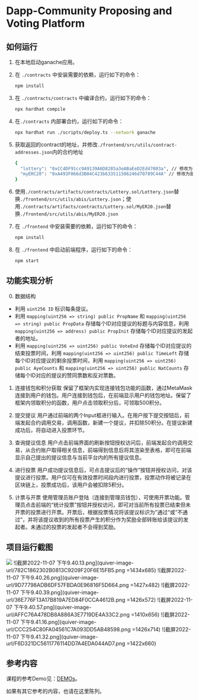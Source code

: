 
# Dapp-Community Proposing and Voting Platform

## 如何运行

1. 在本地启动ganache应用。

2. 在 `./contracts` 中安装需要的依赖，运行如下的命令：
    ```bash
    npm install
    ```
3. 在 `./contracts/contracts` 中编译合约，运行如下的命令：
    ```bash
    npx hardhat compile
    ```
4. 在`./contracts` 内部署合约，运行如下的命令：
    ```bash
    npx hardhat run ./scripts/deploy.ts --network ganache
    ```
5. 获取返回的contract的地址，并修改`./frontend/src/utils/contract-addresses.json`内的合约地址
    ```bash
    {
      "lottery": "0xCC4DF91cc9A9139A6D8285a3eABaEeD2Ed47003a", // 修改为部署得到的地址
      "myERC20": "0xA493F066d3B04C423b633511506246d70789C44A" // 修改为部署得到的地址
    }
    ```
6. 使用`./contracts/artifacts/contracts/Lottery.sol/Lottery.json`替换`./frontend/src/utils/abis/Lottery.json`；使用`./contracts/artifacts/contracts/Lottery.sol/MyER20.json`替换`./frontend/src/utils/abis/MyER20.json`
7. 在 `./frontend` 中安装需要的依赖，运行如下的命令：
    ```bash
    npm install
    ```
7. 在 `./frontend` 中启动前端程序，运行如下的命令：
    ```bash
    npm start
    ```

## 功能实现分析
0. 数据结构
  * 利用 `uint256 ID` 标识每条提议。
  * 利用 `mapping(uint256 => string) public PropName` 和 `mapping(uint256 => string) public PropData` 存储每个ID对应提议的标题与内容信息，利用 `mapping(uint256 => address) public PropInit` 存储每个ID对应提议的发起者的地址。
  * 利用 `mapping(uint256 => uint256) public VoteEnd` 存储每个ID对应提议的结束投票时间，利用 `mapping(uint256 => uint256) public TimeLeft`  存储每个ID对应提议的剩余投票时间，利用 `mapping(uint256 => uint256) public AyeCounts` 和 `mapping(uint256 => uint256) public NatCounts` 存储每个ID对应的提议的赞同票数和反对票数。
1. 连接钱包和积分获取
保留了框架内实现连接钱包功能的函数，通过MetaMask连接到用户的钱包。用户连接到钱包后，在前端显示用户的钱包地址。保留了框架内领取积分的函数，用户点击领取积分后，可领取500积分。

2. 提交提议
用户通过前端的两个Input框进行输入。在用户按下提交按钮后，前端发起合约调用交易，调用函数，新建一个提议，并扣除50积分。在提议新建成功后，将自动进入投票环节。

3. 查询提议信息
用户点击前端界面的刷新按钮授权访问后，前端发起合约调用交易，从合约账户取得相关信息，前端得到信息后将其渲染至表格，即可在前端显示自己提出的提议信息与当前平台内的所有提议信息。

4. 进行投票
用户成功提议信息后，可点击提议后的“操作”按钮并授权访问，对该提议进行投票。用户仅可在有效投票时间段内进行投票，投票动作将被记录在区块链上，投票成功后，该用户会被扣除5积分。

5. 计票与开票
使用管理员账户登陆（连接到管理员钱包），可使用开票功能。管理员点击前端的“统计投票”按钮并授权访问，即可对当前所有投票已结束但未开票的投票进行开票。开票后，根据投票情况将该提议标识为”通过“或”不通过“，并将该提议收到的所有投票产生的积分作为奖励全部转账给该提议的发起者。未通过的投票的发起者不会得到奖励。


## 项目运行截图

![](./readmeResource/1.png)
![截屏2022-11-07 下午9.40.13.png](quiver-image-url/782C1862302B0813C9209F20F6E15FB5.png =1434x685)
![截屏2022-11-07 下午9.40.26.png](quiver-image-url/9D77798ADB6DF57FBDA0E96816F5D664.png =1427x482)
![截屏2022-11-07 下午9.40.39.png](quiver-image-url/36E776F13A17B819A7ED84F0CCA4612B.png =1426x572)
![截屏2022-11-07 下午9.40.57.png](quiver-image-url/AFFC76A478DB8A886A3E7719DE4A33C2.png =1410x656)
![截屏2022-11-07 下午9.41.16.png](quiver-image-url/CCC254C80FA04561C7A093DD5AB48598.png =1426x714)
![截屏2022-11-07 下午9.41.32.png](quiver-image-url/F6D321DC5611776114DD7A4EDA044AD7.png =1422x660)

## 参考内容

课程的参考Demo见：[DEMOs](https://github.com/LBruyne/blockchain-course-demos)。

如果有其它参考的内容，也请在这里陈列。
